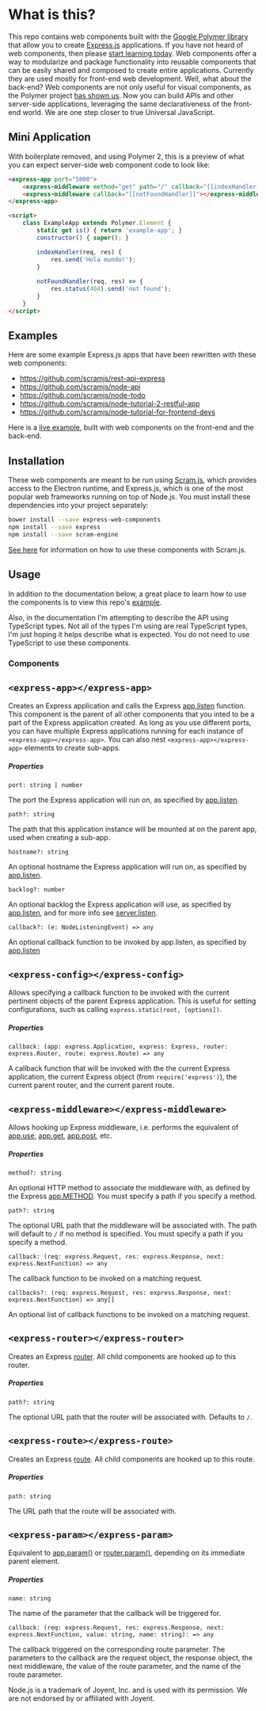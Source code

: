 # What is this?
This repo contains web components built with the [Google Polymer library](https://www.polymer-project.org/1.0/) that allow you to create [Express.js](https://github.com/expressjs/express) applications. If you have not heard of web components, then please [start learning today](http://webcomponents.org/). Web components offer a way to modularize and package functionality into reusable components that can be easily shared and composed to create entire applications. Currently they are used mostly for front-end web development. Well, what about the back-end? Web components are not only useful for visual components, as the Polymer project [has shown us](https://elements.polymer-project.org/elements/iron-ajax). Now you can build APIs and other server-side applications, leveraging the same declarativeness of the front-end world. We are one step closer to true Universal JavaScript.

## Mini Application
With boilerplate removed, and using Polymer 2, this is a preview of what you can expect server-side web component code to look like:

```HTML
<express-app port="5000">
    <express-middleware method="get" path="/" callback="[[indexHandler]]"></express-middleware>
    <express-middleware callback="[[notFoundHandler]]"></express-middleware>
</express-app>

<script>
    class ExampleApp extends Polymer.Element {
        static get is() { return 'example-app'; }
        constructor() { super(); }

        indexHandler(req, res) {
            res.send('Hola mundo!');
        }
        
        notFoundHandler(req, res) => {
            res.status(404).send('not found');
        }
    }
</script>
```

## Examples
Here are some example Express.js apps that have been rewritten with these web components:
* https://github.com/scramjs/rest-api-express
* https://github.com/scramjs/node-api
* https://github.com/scramjs/node-todo
* https://github.com/scramjs/node-tutorial-2-restful-app
* https://github.com/scramjs/node-tutorial-for-frontend-devs

Here is a [live example](http://scramjs.org/), built with web components on the front-end and the back-end.

## Installation
These web components are meant to be run using [Scram.js](https://github.com/scramjs/scram-engine), which provides access to the Electron runtime, and Express.js, which is one of the most popular web frameworks running on top of Node.js. You must install these dependencies into your project separately:

```bash
bower install --save express-web-components
npm install --save express
npm install --save scram-engine
```

[See here](https://github.com/scramjs/scram-engine) for information on how to use these components with Scram.js.

## Usage
In addition to the documentation below, a great place to learn how to use the components is to view this repo's [example](https://github.com/scramjs/express-web-components/tree/master/example/app/server).

Also, in the documentation I'm attempting to describe the API using TypeScript types. Not all of the types I'm using are real TypeScript types, I'm just hoping it helps describe what is expected. You do not need to use TypeScript to use these components.

### Components

## `<express-app></express-app>`

Creates an Express application and calls the Express [app.listen](http://expressjs.com/en/4x/api.html#app.listen) function.
This component is the parent of all other components that you inted 
to be a part of the Express application created. As long as you use different ports,
you can have multiple Express applications running for each instance of `<express-app></express-app>`.
You can also nest `<express-app></express-app>` elements to create sub-apps.

##### Properties

`port: string | number`

The port the Express application will run on, as specified by [app.listen](http://expressjs.com/en/4x/api.html#app.listen).

`path?: string`

The path that this application instance will be mounted at on the parent app, used when creating a sub-app.

`hostname?: string`

An optional hostname the Express application will run on, as specified by [app.listen](http://expressjs.com/en/4x/api.html#app.listen).


`backlog?: number`

An optional backlog the Express application will use, as specified by [app.listen](http://expressjs.com/en/4x/api.html#app.listen), and for more info see [server.listen](https://nodejs.org/api/http.html#http_server_listen_port_hostname_backlog_callback).

`callback?: (e: NodeListeningEvent) => any`

An optional callback function to be invoked by app.listen, as specified by [app.listen](http://expressjs.com/en/4x/api.html#app.listen)

## `<express-config></express-config>`

Allows specifying a callback function to be invoked with the current pertinent objects of the parent Express application. This is useful for setting configurations, such as calling `express.static(root, [options])`.

##### Properties

`callback: (app: express.Application, express: Express, router: express.Router, route: express.Route) => any`

A callback function that will be invoked with the the current Express application, the current Express object (from `require('express')`), the current parent router, and the current parent route.

## `<express-middleware></express-middleware>`

Allows hooking up Express middleware, i.e. performs the equivalent of [app.use](http://expressjs.com/en/4x/api.html#app.use), [app.get](http://expressjs.com/en/4x/api.html#app.get.method), [app.post](http://expressjs.com/en/4x/api.html#app.post.method), etc.

##### Properties

`method?: string`

An optional HTTP method to associate the middleware with, as defined by the Express [app.METHOD](http://expressjs.com/en/4x/api.html#app.METHOD). You must specify a path if you specify a method.

`path?: string`

The optional URL path that the middleware will be associated with. The path will default to `/` if no method is specified. You must specify a path if you specify a method.

`callback: (req: express.Request, res: express.Response, next: express.NextFunction) => any`

The callback function to be invoked on a matching request.

`callbacks?: (req: express.Request, res: express.Response, next: express.NextFunction) => any[]`

An optional list of callback functions to be invoked on a matching request.

## `<express-router></express-router>`

Creates an Express [router](http://expressjs.com/en/4x/api.html#router). All child components are hooked up to this router.

##### Properties

`path?: string`

The optional URL path that the router will be associated with. Defaults to `/`.

## `<express-route></express-route>`

Creates an Express [route](http://expressjs.com/en/4x/api.html#router.route). All child components are hooked up to this route.

##### Properties

`path: string`

The URL path that the route will be associated with.

## `<express-param></express-param>`

Equivalent to [app.param()](http://expressjs.com/en/4x/api.html#app.param) or [router.param()](http://expressjs.com/en/4x/api.html#router.param), depending on its immediate parent element.

##### Properties

`name: string`

The name of the parameter that the callback will be triggered for.

`callback: (req: express.Request, res: express.Response, next: express.NextFunction, value: string, name: string): => any`

The callback triggered on the corresponding route parameter. The parameters to the callback are the request object, the response object, the next middleware, the value of the route parameter, and the name of the route parameter.

Node.js is a trademark of Joyent, Inc. and is used with its permission. We are not endorsed by or affiliated with Joyent.
